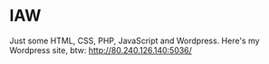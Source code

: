 # IAW
Just some HTML, CSS, PHP, JavaScript and Wordpress. Here's my Wordpress site, btw: http://80.240.126.140:5036/
